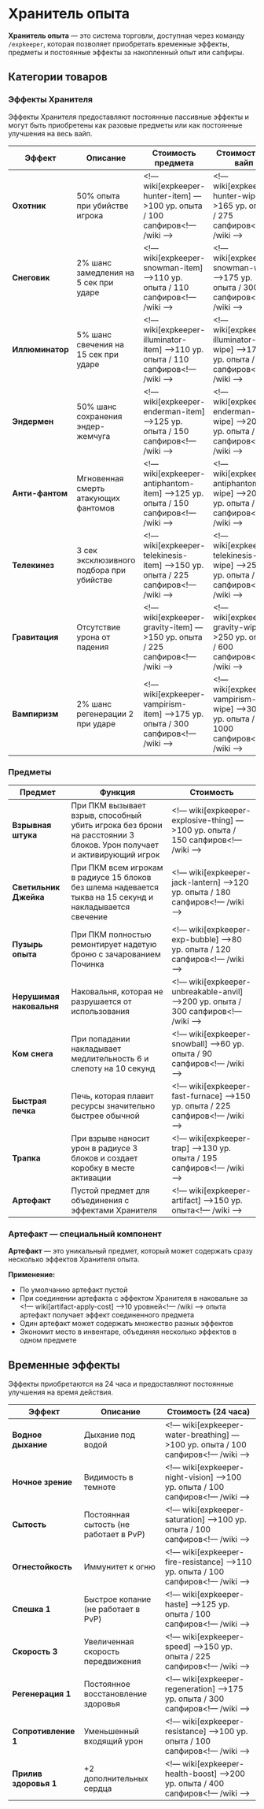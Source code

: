 # Хранитель опыта

**Хранитель опыта** — это система торговли, доступная через команду `/expkeeper`, которая позволяет приобретать временные эффекты, предметы и постоянные эффекты за накопленный опыт или сапфиры.

## Категории товаров

### Эффекты Хранителя

Эффекты Хранителя предоставляют постоянные пассивные эффекты и могут быть приобретены как разовые предметы или как постоянные улучшения на весь вайп.

| Эффект | Описание | Стоимость предмета | Стоимость на вайп |
|--------|----------|-------------------|-------------------|
| **Охотник** | 50% опыта при убийстве игрока | <!— wiki[expkeeper-hunter-item] —>100 ур. опыта / 100 сапфиров<!— /wiki —> | <!— wiki[expkeeper-hunter-wipe] —>165 ур. опыта / 275 сапфиров<!— /wiki —> |
| **Снеговик** | 2% шанс замедления на 5 сек при ударе | <!— wiki[expkeeper-snowman-item] —>110 ур. опыта / 110 сапфиров<!— /wiki —> | <!— wiki[expkeeper-snowman-wipe] —>175 ур. опыта / 300 сапфиров<!— /wiki —> |
| **Иллюминатор** | 5% шанс свечения на 15 сек при ударе | <!— wiki[expkeeper-illuminator-item] —>110 ур. опыта / 110 сапфиров<!— /wiki —> | <!— wiki[expkeeper-illuminator-wipe] —>175 ур. опыта / 300 сапфиров<!— /wiki —> |
| **Эндермен** | 50% шанс сохранения эндер-жемчуга | <!— wiki[expkeeper-enderman-item] —>125 ур. опыта / 150 сапфиров<!— /wiki —> | <!— wiki[expkeeper-enderman-wipe] —>200 ур. опыта / 400 сапфиров<!— /wiki —> |
| **Анти-фантом** | Мгновенная смерть атакующих фантомов | <!— wiki[expkeeper-antiphantom-item] —>125 ур. опыта / 150 сапфиров<!— /wiki —> | <!— wiki[expkeeper-antiphantom-wipe] —>200 ур. опыта / 400 сапфиров<!— /wiki —> |
| **Телекинез** | 3 сек эксклюзивного подбора при убийстве | <!— wiki[expkeeper-telekinesis-item] —>150 ур. опыта / 225 сапфиров<!— /wiki —> | <!— wiki[expkeeper-telekinesis-wipe] —>250 ур. опыта / 600 сапфиров<!— /wiki —> |
| **Гравитация** | Отсутствие урона от падения | <!— wiki[expkeeper-gravity-item] —>150 ур. опыта / 225 сапфиров<!— /wiki —> | <!— wiki[expkeeper-gravity-wipe] —>250 ур. опыта / 600 сапфиров<!— /wiki —> |
| **Вампиризм** | 2% шанс регенерации 2 при ударе | <!— wiki[expkeeper-vampirism-item] —>175 ур. опыта / 300 сапфиров<!— /wiki —> | <!— wiki[expkeeper-vampirism-wipe] —>300 ур. опыта / 1000 сапфиров<!— /wiki —> |

### Предметы

| Предмет | Функция | Стоимость |
|---------|---------|-----------|
| **Взрывная штука** | При ПКМ вызывает взрыв, способный убить игрока без брони на расстоянии 3 блоков. Урон получает и активирующий игрок | <!— wiki[expkeeper-explosive-thing] —>100 ур. опыта / 150 сапфиров<!— /wiki —> |
| **Светильник Джейка** | При ПКМ всем игрокам в радиусе 15 блоков без шлема надевается тыква на 15 секунд и накладывается свечение | <!— wiki[expkeeper-jack-lantern] —>120 ур. опыта / 180 сапфиров<!— /wiki —> |
| **Пузырь опыта** | При ПКМ полностью ремонтирует надетую броню с зачарованием Починка | <!— wiki[expkeeper-exp-bubble] —>80 ур. опыта / 120 сапфиров<!— /wiki —> |
| **Нерушимая наковальня** | Наковальня, которая не разрушается от использования | <!— wiki[expkeeper-unbreakable-anvil] —>200 ур. опыта / 300 сапфиров<!— /wiki —> |
| **Ком снега** | При попадании накладывает медлительность 6 и слепоту на 10 секунд | <!— wiki[expkeeper-snowball] —>60 ур. опыта / 90 сапфиров<!— /wiki —> |
| **Быстрая печка** | Печь, которая плавит ресурсы значительно быстрее обычной | <!— wiki[expkeeper-fast-furnace] —>150 ур. опыта / 225 сапфиров<!— /wiki —> |
| **Трапка** | При взрыве наносит урон в радиусе 3 блоков и создает коробку в месте активации | <!— wiki[expkeeper-trap] —>130 ур. опыта / 195 сапфиров<!— /wiki —> |
| **Артефакт** | Пустой предмет для объединения с эффектами Хранителя | <!— wiki[expkeeper-artifact] —>150 ур. опыта<!— /wiki —> |

### Артефакт — специальный компонент

**Артефакт** — это уникальный предмет, который может содержать сразу несколько эффектов Хранителя опыта. 

**Применение:**
- По умолчанию артефакт пустой
- При соединении артефакта с эффектом Хранителя в наковальне за <!— wiki[artifact-apply-cost] —>10 уровней<!— /wiki —> опыта артефакт получает эффект соединенного предмета
- Один артефакт может содержать множество разных эффектов
- Экономит место в инвентаре, объединяя несколько эффектов в одном предмете

## Временные эффекты

Эффекты приобретаются на 24 часа и предоставляют постоянные улучшения на время действия.

| Эффект | Описание | Стоимость (24 часа) |
|--------|----------|---------------------|
| **Водное дыхание** | Дыхание под водой | <!— wiki[expkeeper-water-breathing] —>100 ур. опыта / 100 сапфиров<!— /wiki —> |
| **Ночное зрение** | Видимость в темноте | <!— wiki[expkeeper-night-vision] —>100 ур. опыта / 100 сапфиров<!— /wiki —> |
| **Сытость** | Постоянная сытость (не работает в PvP) | <!— wiki[expkeeper-saturation] —>100 ур. опыта / 100 сапфиров<!— /wiki —> |
| **Огнестойкость** | Иммунитет к огню | <!— wiki[expkeeper-fire-resistance] —>110 ур. опыта / 100 сапфиров<!— /wiki —> |
| **Спешка 1** | Быстрое копание (не работает в PvP) | <!— wiki[expkeeper-haste] —>125 ур. опыта / 100 сапфиров<!— /wiki —> |
| **Скорость 3** | Увеличенная скорость передвижения | <!— wiki[expkeeper-speed] —>150 ур. опыта / 225 сапфиров<!— /wiki —> |
| **Регенерация 1** | Постоянное восстановление здоровья | <!— wiki[expkeeper-regeneration] —>175 ур. опыта / 300 сапфиров<!— /wiki —> |
| **Сопротивление 1** | Уменьшенный входящий урон | <!— wiki[expkeeper-resistance] —>100 ур. опыта / 100 сапфиров<!— /wiki —> |
| **Прилив здоровья 1** | +2 дополнительных сердца | <!— wiki[expkeeper-health-boost] —>200 ур. опыта / 400 сапфиров<!— /wiki —> |